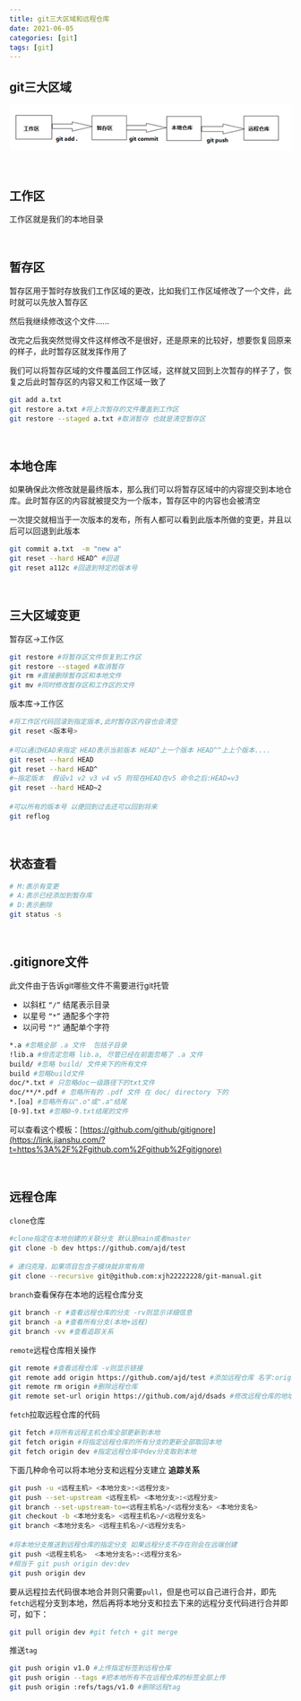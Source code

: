 ```yaml
---
title: git三大区域和远程仓库
date: 2021-06-05
categories: [git]
tags: [git]
---
```


## git三大区域

![](https://raw.githubusercontent.com/biningo/cdn/master/img/20171127144357194.jpg)

​    

## 工作区

工作区就是我们的本地目录

​     

## 暂存区

暂存区用于暂时存放我们工作区域的更改，比如我们工作区域修改了一个文件，此时就可以先放入暂存区

然后我继续修改这个文件......

改完之后我突然觉得文件这样修改不是很好，还是原来的比较好，想要恢复回原来的样子，此时暂存区就发挥作用了

我们可以将暂存区域的文件覆盖回工作区域，这样就又回到上次暂存的样子了，恢复之后此时暂存区的内容又和工作区域一致了

```bash
git add a.txt
git restore a.txt #将上次暂存的文件覆盖到工作区
git restore --staged a.txt #取消暂存 也就是清空暂存区
```

​    

## 本地仓库

如果确保此次修改就是最终版本，那么我们可以将暂存区域中的内容提交到本地仓库。此时暂存区的内容就被提交为一个版本，暂存区中的内容也会被清空

一次提交就相当于一次版本的发布，所有人都可以看到此版本所做的变更，并且以后可以回退到此版本

```bash
git commit a.txt  -m "new a"
git reset --hard HEAD^ #回退
git reset a112c #回退到特定的版本号
```

​    

## 三大区域变更

暂存区->工作区

```bash
git restore #将暂存区文件恢复到工作区
git restore --staged #取消暂存
git rm #直接删除暂存区和本地文件
git mv #同时修改暂存区和工作区的文件
```

版本库->工作区

```bash
#将工作区代码回滚到指定版本,此时暂存区内容也会清空
git reset <版本号>

#可以通过HEAD来指定 HEAD表示当前版本 HEAD^上一个版本 HEAD^^上上个版本....
git reset --hard HEAD
git reset --hard HEAD^
#~指定版本  假设v1 v2 v3 v4 v5 则现在HEAD在v5 命令之后:HEAD=v3
git reset --hard HEAD~2

#可以所有的版本号 以便回到过去还可以回到将来
git reflog
```

​    

## 状态查看

```bash
# M:表示有变更 
# A:表示已经添加到暂存库
# D:表示删除
git status -s
```

​    

## .gitignore文件

此文件由于告诉git哪些文件不需要进行git托管

- 以斜杠 `“/”` 结尾表示目录
- 以星号 `“*”` 通配多个字符
- 以问号 `“?”` 通配单个字符

```bash
*.a #忽略全部 .a 文件  包括子目录
!lib.a #但否定忽略 lib.a, 尽管已经在前面忽略了 .a 文件
build/ #忽略 build/ 文件夹下的所有文件
build #忽略build文件
doc/*.txt # 只忽略doc一级路径下的txt文件
doc/**/*.pdf # 忽略所有的 .pdf 文件 在 doc/ directory 下的
*.[oa] #忽略所有以".o"或".a"结尾
[0-9].txt #忽略0~9.txt结尾的文件
```

可以查看这个模板：[https://github.com/github/gitignore](https://link.jianshu.com/?t=https%3A%2F%2Fgithub.com%2Fgithub%2Fgitignore)   

​    

## 远程仓库

`clone`仓库

```bash
#clone指定在本地创建的关联分支 默认是main或者master
git clone -b dev https://github.com/ajd/test

# 递归克隆，如果项目包含子模块就非常有用
git clone --recursive git@github.com:xjh22222228/git-manual.git
```

`branch`查看保存在本地的远程仓库分支

```bash
git branch -r #查看远程仓库的分支 -rv则显示详细信息
git branch -a #查看所有分支(本地+远程)
git branch -vv #查看追踪关系
```

`remote`远程仓库相关操作

```bash
git remote #查看远程仓库 -v则显示链接
git remote add origin https://github.com/ajd/test #添加远程仓库 名字:origin
git remote rm origin #删除远程仓库
git remote set-url origin https://github.com/ajd/dsads #修改远程仓库的地址
```

`fetch`拉取远程仓库的代码

```bash
git fetch #将所有远程主机仓库全部更新到本地
git fetch origin #将指定远程仓库的所有分支的更新全部取回本地
git fetch origin dev #指定远程仓库中dev分支取到本地
```

下面几种命令可以将本地分支和远程分支建立 **追踪关系**

```bash
git push -u <远程主机> <本地分支>:<远程分支>
git push --set-upstream <远程主机> <本地分支>:<远程分支>
git branch --set-upstream-to=<远程主机名>/<远程分支名> <本地分支名>
git checkout -b <本地分支名> <远程主机名>/<远程分支名>
git branch <本地分支名> <远程主机名>/<远程分支名>

#将本地分支推送到远程仓库的指定分支 如果远程分支不存在则会在远端创建
git push <远程主机名>  <本地分支名>:<远程分支名> 
#相当于 git push origin dev:dev
git push origin dev
```

要从远程拉去代码很本地合并则只需要`pull`，但是也可以自己进行合并，即先`fetch`远程分支到本地，然后再将本地分支和拉去下来的远程分支代码进行合并即可，如下：

```bash
git pull origin dev #git fetch + git merge
```

推送`tag`

```bash
git push origin v1.0 #上传指定标签到远程仓库
git push origin --tags #把本地所有不在远程仓库的标签全部上传
git push origin :refs/tags/v1.0 #删除远程tag
```

